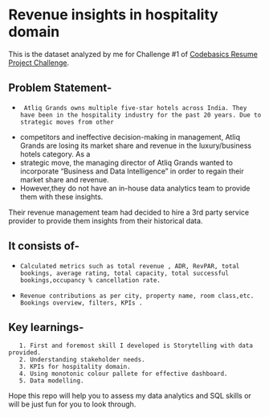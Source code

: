 # Revenue insights in hospitality domain

This is the dataset analyzed by me for Challenge #1 of [Codebasics Resume Project Challenge](https://codebasics.io/event/codebasics-resume-project-challenge).

 ## **Problem Statement**-
 
*      Atliq Grands owns multiple five-star hotels across India. They have been in the hospitality industry for the past 20 years. Due to strategic moves from other 
* competitors and ineffective decision-making in management, Atliq Grands are losing its market share and revenue in the luxury/business hotels category. As a
* strategic move, the managing director of Atliq Grands wanted to incorporate “Business and Data Intelligence” in order to regain their market share and revenue. 
* However,they do not have an in-house data analytics team to provide them with these insights.

Their revenue management team had decided to hire a 3rd party service provider to provide them insights from their historical data.

## **It consists of**-
 *     Calculated metrics such as total revenue , ADR, RevPAR, total bookings, average rating, total capacity, total successful bookings,occupancy % cancellation rate.
 *     Revenue contributions as per city, property name, room class,etc. Bookings overview, filters, KPIs .

## **Key learnings**-

       1. First and foremost skill I developed is Storytelling with data provided.
       2. Understanding stakeholder needs.
       3. KPIs for hospitality domain.
       4. Using monotonic colour pallete for effective dashboard.
       5. Data modelling.
       
Hope this repo will help you to assess my data analytics and SQL skills or will be just fun for you to look through.


      
      
